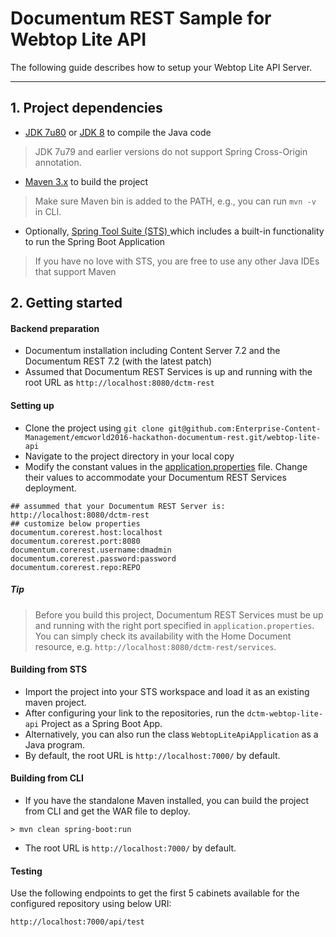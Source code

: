 # Documentum REST Sample for Webtop Lite API

The following guide describes how to setup your Webtop Lite API Server.

---
## 1. Project dependencies

* [JDK 7u80](http://www.oracle.com/technetwork/cn/java/javase/downloads/jdk7-downloads-1880260.html) or [JDK 8](http://www.oracle.com/technetwork/java/javase/downloads/jdk8-downloads-2133151.html) to compile the Java code
>   JDK 7u79 and earlier versions do not support Spring Cross-Origin annotation.
* [Maven 3.x](https://maven.apache.org/download.cgi) to build the project
>   Make sure Maven bin is added to the PATH, e.g., you can run `mvn -v` in CLI.
* Optionally, [Spring Tool Suite (STS) ](https://spring.io/tools/sts/all) which includes a built-in functionality to run the Spring Boot Application
>   If you have no love with STS, you are free to use any other Java IDEs that support Maven

## 2. Getting started

#### Backend preparation

* Documentum installation including Content Server 7.2 and the Documentum REST 7.2 (with the latest patch)
* Assumed that Documentum REST Services is up and running with the root URL as `http://localhost:8080/dctm-rest`

#### Setting up

* Clone the project using `git clone git@github.com:Enterprise-Content-Management/emcworld2016-hackathon-documentum-rest.git/webtop-lite-api`
* Navigate to the project directory in your local copy
* Modify the constant values in the [application.properties](https://github.com/Enterprise-Content-Management/emcworld2016-hackathon-documentum-rest/blob/master/webtop-lite-api/src/main/resources/application.properties) file. Change their values to accommodate your Documentum REST Services deployment.
```
## assummed that your Documentum REST Server is: http://localhost:8080/dctm-rest
## customize below properties
documentum.corerest.host:localhost
documentum.corerest.port:8080
documentum.corerest.username:dmadmin
documentum.corerest.password:password
documentum.corerest.repo:REPO
```
##### Tip
>   Before you build this project, Documentum REST Services must be up and running with the right port specified in `application.properties`.
You can simply check its availability with the Home Document resource, e.g. `http://localhost:8080/dctm-rest/services`.

#### Building from STS

* Import the project into your STS workspace and load it as an existing maven project. 
* After configuring your link to the repositories, run the `dctm-webtop-lite-api` Project as a Spring Boot App.
* Alternatively, you can also run the class `WebtopLiteApiApplication` as a Java program.
* By default, the root URL is `http://localhost:7000/` by default.

#### Building from CLI

* If you have the standalone Maven installed, you can build the project from CLI and get the WAR file to deploy.
```
> mvn clean spring-boot:run
```
* The root URL is `http://localhost:7000/` by default.


#### Testing

Use the following endpoints to get the first 5 cabinets available for the configured repository using below URI:

`http://localhost:7000/api/test`





